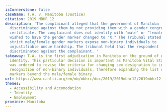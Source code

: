 ```yaml
---
isCornerstone: false
caseName: T.A. v. Manitoba (Justice)
citation: 2019 MBHR 12
description: 'The complainant alleged that the government of Manitoba
  discriminated against them by not providing them with a gender congruent birth
  certificate. The complainant does not identify with "male" or "female," and
  wished to have the gender marker changed to "X." The Tribunal stated that
  strict male/female gender markers expose non-binary individuals to
  unjustifiable undue hardship. The tribunal held that the respondent
  discriminated against the complainant. '
takeaway: T.A. is the first adjudication in Manitoba on the ground of gender
  identity. This particular decision is important as Manitoba Vital Statistics
  was ordered to revise the criteria for changing sex designation to include the
  recognition of non-binary individuals, therefore expanding the list of gender
  markers beyond the male/female binary.
url: https://www.canlii.org/en/mb/mbhrc/doc/2019/2019mbhr12/2019mbhr12.html?searchUrlHash=AAAAAQAiZ2VuZGVyIGlkZW50aXR5LCBnZW5kZXIgZXhwcmVzc2lvbgAAAAAB&resultIndex=1
themes:
  - Accessibility and Accomodation
  - Identity
  - Employment
province: Manitoba
---
```

